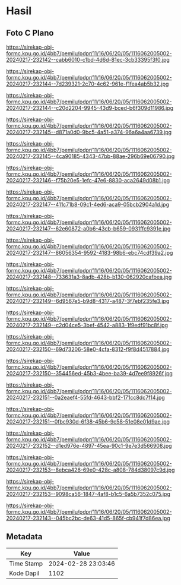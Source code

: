 # Hasil

## Foto C Plano

https://sirekap-obj-formc.kpu.go.id/4bb7/pemilu/pdpr/11/16/06/20/05/1116062005002-20240217-232142--cabb6010-c1bd-4d6d-81ec-3cb33395f3f0.jpg

https://sirekap-obj-formc.kpu.go.id/4bb7/pemilu/pdpr/11/16/06/20/05/1116062005002-20240217-232144--7d239321-2c70-4c62-961e-f1fea4ab5b32.jpg

https://sirekap-obj-formc.kpu.go.id/4bb7/pemilu/pdpr/11/16/06/20/05/1116062005002-20240217-232144--c20d2204-9945-43d9-bced-b6f309d11986.jpg

https://sirekap-obj-formc.kpu.go.id/4bb7/pemilu/pdpr/11/16/06/20/05/1116062005002-20240217-232145--d871a0d0-9bc5-4a51-a374-96a6a4aa6739.jpg

https://sirekap-obj-formc.kpu.go.id/4bb7/pemilu/pdpr/11/16/06/20/05/1116062005002-20240217-232145--4ca90185-4343-47bb-88ae-296b69e06790.jpg

https://sirekap-obj-formc.kpu.go.id/4bb7/pemilu/pdpr/11/16/06/20/05/1116062005002-20240217-232146--f75b20e5-1efc-47e6-8830-aca2649d08b1.jpg

https://sirekap-obj-formc.kpu.go.id/4bb7/pemilu/pdpr/11/16/06/20/05/1116062005002-20240217-232147--411c71b8-09c1-4ed6-aca9-05bcb2904a1d.jpg

https://sirekap-obj-formc.kpu.go.id/4bb7/pemilu/pdpr/11/16/06/20/05/1116062005002-20240217-232147--62e60872-a0b6-43cb-b659-0931ffc9391e.jpg

https://sirekap-obj-formc.kpu.go.id/4bb7/pemilu/pdpr/11/16/06/20/05/1116062005002-20240217-232147--86056354-9592-4183-98b6-ebc74cdf39a2.jpg

https://sirekap-obj-formc.kpu.go.id/4bb7/pemilu/pdpr/11/16/06/20/05/1116062005002-20240217-232148--733631a3-8adb-428b-b130-062920cafbea.jpg

https://sirekap-obj-formc.kpu.go.id/4bb7/pemilu/pdpr/11/16/06/20/05/1116062005002-20240217-232149--6d9567e5-b9d8-4317-a487-3f7ebf235fe3.jpg

https://sirekap-obj-formc.kpu.go.id/4bb7/pemilu/pdpr/11/16/06/20/05/1116062005002-20240217-232149--c2d04ce5-3bef-4542-a883-1f9edf91bc8f.jpg

https://sirekap-obj-formc.kpu.go.id/4bb7/pemilu/pdpr/11/16/06/20/05/1116062005002-20240217-232150--69d73206-58e0-4cfa-8312-f9f8d4517884.jpg

https://sirekap-obj-formc.kpu.go.id/4bb7/pemilu/pdpr/11/16/06/20/05/1116062005002-20240217-232150--354456ed-45b3-4bee-ba39-4d7ee9f8926f.jpg

https://sirekap-obj-formc.kpu.go.id/4bb7/pemilu/pdpr/11/16/06/20/05/1116062005002-20240217-232151--0a2eaef4-55fd-4643-bbf2-171cc8dc7f14.jpg

https://sirekap-obj-formc.kpu.go.id/4bb7/pemilu/pdpr/11/16/06/20/05/1116062005002-20240217-232151--0fbc930d-6f38-45b6-9c58-51e08e01d9ae.jpg

https://sirekap-obj-formc.kpu.go.id/4bb7/pemilu/pdpr/11/16/06/20/05/1116062005002-20240217-232152--d1ed976e-4897-45ea-90c1-9e7e3d566908.jpg

https://sirekap-obj-formc.kpu.go.id/4bb7/pemilu/pdpr/11/16/06/20/05/1116062005002-20240217-232153--8ebca426-69e0-428c-a808-784d38097c9d.jpg

https://sirekap-obj-formc.kpu.go.id/4bb7/pemilu/pdpr/11/16/06/20/05/1116062005002-20240217-232153--9098ca56-1847-4af8-b1c5-6a5b7352c075.jpg

https://sirekap-obj-formc.kpu.go.id/4bb7/pemilu/pdpr/11/16/06/20/05/1116062005002-20240217-232143--045bc2bc-de63-41d5-865f-cb941f7d86ea.jpg


## Metadata

| Key        | Value               |
| ---------- | ------------------- |
| Time Stamp | 2024-02-28 23:03:46 |
| Kode Dapil | 1102                |



